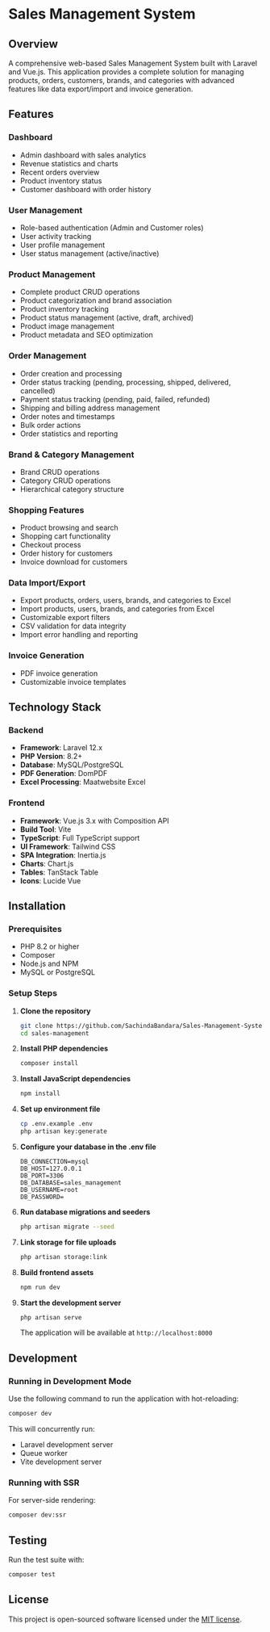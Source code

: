 # Sales Management System

## Overview

A comprehensive web-based Sales Management System built with Laravel and Vue.js. This application provides a complete solution for managing products, orders, customers, brands, and categories with advanced features like data export/import and invoice generation.

## Features

### Dashboard
- Admin dashboard with sales analytics
- Revenue statistics and charts
- Recent orders overview
- Product inventory status
- Customer dashboard with order history

### User Management
- Role-based authentication (Admin and Customer roles)
- User activity tracking
- User profile management
- User status management (active/inactive)

### Product Management
- Complete product CRUD operations
- Product categorization and brand association
- Product inventory tracking
- Product status management (active, draft, archived)
- Product image management
- Product metadata and SEO optimization

### Order Management
- Order creation and processing
- Order status tracking (pending, processing, shipped, delivered, cancelled)
- Payment status tracking (pending, paid, failed, refunded)
- Shipping and billing address management
- Order notes and timestamps
- Bulk order actions
- Order statistics and reporting

### Brand & Category Management
- Brand CRUD operations
- Category CRUD operations
- Hierarchical category structure

### Shopping Features
- Product browsing and search
- Shopping cart functionality
- Checkout process
- Order history for customers
- Invoice download for customers

### Data Import/Export
- Export products, orders, users, brands, and categories to Excel
- Import products, users, brands, and categories from Excel
- Customizable export filters
- CSV validation for data integrity
- Import error handling and reporting

### Invoice Generation
- PDF invoice generation
- Customizable invoice templates

## Technology Stack

### Backend
- **Framework**: Laravel 12.x
- **PHP Version**: 8.2+
- **Database**: MySQL/PostgreSQL
- **PDF Generation**: DomPDF
- **Excel Processing**: Maatwebsite Excel

### Frontend
- **Framework**: Vue.js 3.x with Composition API
- **Build Tool**: Vite
- **TypeScript**: Full TypeScript support
- **UI Framework**: Tailwind CSS
- **SPA Integration**: Inertia.js
- **Charts**: Chart.js
- **Tables**: TanStack Table
- **Icons**: Lucide Vue

## Installation

### Prerequisites
- PHP 8.2 or higher
- Composer
- Node.js and NPM
- MySQL or PostgreSQL

### Setup Steps

1. **Clone the repository**
   ```bash
   git clone https://github.com/SachindaBandara/Sales-Management-System.git
   cd sales-management
   ```

2. **Install PHP dependencies**
   ```bash
   composer install
   ```

3. **Install JavaScript dependencies**
   ```bash
   npm install
   ```

4. **Set up environment file**
   ```bash
   cp .env.example .env
   php artisan key:generate
   ```

5. **Configure your database in the .env file**
   ```
   DB_CONNECTION=mysql
   DB_HOST=127.0.0.1
   DB_PORT=3306
   DB_DATABASE=sales_management
   DB_USERNAME=root
   DB_PASSWORD=
   ```

6. **Run database migrations and seeders**
   ```bash
   php artisan migrate --seed
   ```

7. **Link storage for file uploads**
   ```bash
   php artisan storage:link
   ```

8. **Build frontend assets**
   ```bash
   npm run dev
   ```

9. **Start the development server**
   ```bash
   php artisan serve
   ```

   The application will be available at `http://localhost:8000`

## Development

### Running in Development Mode

Use the following command to run the application with hot-reloading:

```bash
composer dev
```

This will concurrently run:
- Laravel development server
- Queue worker
- Vite development server

### Running with SSR

For server-side rendering:

```bash
composer dev:ssr
```

## Testing

Run the test suite with:

```bash
composer test
```

## License

This project is open-sourced software licensed under the [MIT license](https://opensource.org/licenses/MIT).
